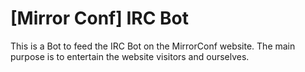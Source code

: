 # [Mirror Conf] IRC Bot

This is a Bot to feed the IRC Bot on the MirrorConf website.
The main purpose is to entertain the website visitors and ourselves.
